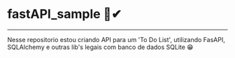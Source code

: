 # fastAPI_sample 📝✔
---------------
Nesse repositorio estou criando API para um 'To Do List', utilizando FasAPI, SQLAlchemy e outras lib's legais com banco de dados SQLite 😁
